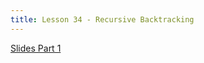 ```yaml
---
title: Lesson 34 - Recursive Backtracking
---
```


[Slides Part 1](https://github.com/novillo-cs/apcsa_material/blob/main/lessons/34_recursive_backtracking_part1.pdf)
